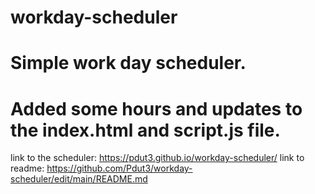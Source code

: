 # workday-scheduler
# Simple work day scheduler. 
# Added some hours and updates to the index.html and script.js file. 
link to the scheduler: https://pdut3.github.io/workday-scheduler/
link to readme: https://github.com/Pdut3/workday-scheduler/edit/main/README.md
